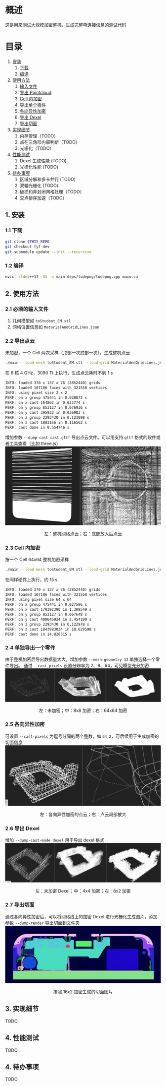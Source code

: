# 概述
这是用来测试大规模加密整机，生成完整电连接信息的测试代码
# 目录
1. [安装](#install)
    1. [下载](#download)
    1. [编译](#compile)
1. [使用方法](#usage)
    1. [输入文件](#input)
    1. [导出 Pointcloud](#export-pointcloud)
    1. [Cell 内加密](#add-sampling)
    1. [导出单个零件](#add-sampling)
    1. [各向异性加密](#add-sampling)
    1. [导出 Dexel](#export-pointcloud)
    1. [导出切面](#export-pointcloud)
1. [实现细节](#perf)
    1. 内存管理（TODO）
    1. 点在三角形内部判断（TODO）
    1. 光栅化（TODO）
1. [性能测试](#perf)
    1. Dexel 生成性能 (TODO)
    1. 光栅化性能 (TODO)
1. [待办事项](#todos)
    1. 区域分解和多卡并行 (TODO)
    1. 双轴光栅化 (TODO)
    1. 破损和非封闭网格处理（TODO）
    1. 交点排序加速（TODO）
## 1. 安装<a id="install"></a>
### 1.1 下载<a id="download"></a>
```bash
git clone $THIS_REPO
git checkout fyf-dev
git submodule update --init --recursive
```
### 1.2 编译<a id="compile"></a>
```bash
nvcc -std=c++17 -O3 -o main deps/lodepng/lodepng.cpp main.cu
```
## 2. 使用方法<a id="usage"></a>
### 2.1 必须的输入文件<a id="input"></a>
1. 几何模型如 `toStudent_EM.stl`
2. 网格位置信息如 `MaterialAndGridLines.json`

### 2.2 导出点云
未加密，一个 Cell 两次采样（顶部一次底部一次），生成整机点云
```bash
./main --load-mesh toStudent_EM.stl --load-grid MaterialAndGridLines.json
```
在 6 核 4 GHz，3090 Ti 上执行，生成点云耗时不到 1 s
```
INFO: loaded 370 x 137 x 76 (3852440) grids
INFO: loaded 107186 faces with 321558 vertices
INFO: using pixel size 2 x 2
PERF: on x group 475441 in 0.028873 s
PERF: on x cast 164862 in 0.033774 s
PERF: on y group 853127 in 0.076936 s
PERF: on y cast 395932 in 0.036983 s
PERF: on z group 2293430 in 0.123098 s
PERF: on z cast 1803166 in 0.116562 s
PERF: cast done in 0.554746 s
```
增加参数 `--dump-cast cast.gltf` 导出点云文件。可以用支持 `gltf` 格式的软件或者工具查看（比如 three.js）
![Alt text](assets/Snipaste_2023-10-03_11-02-14.png)
<center>左：整机网格点云；右：底部放大后点云</center>

### 2.3 Cell 内加密
按一个 Cell 64x64 整机加密采样
```bash
./main --load-mesh toStudent_EM.stl --load-grid MaterialAndGridLines.json --cast-pixels 64
```
在同样硬件上执行，约 15 s
```
INFO: loaded 370 x 137 x 76 (3852440) grids
INFO: loaded 107186 faces with 321558 vertices
INFO: using pixel size 64 x 64
PERF: on x group 475441 in 0.027586 s
PERF: on x cast 170392390 in 1.389549 s
PERF: on y group 853127 in 0.067648 s
PERF: on y cast 408646924 in 2.454190 s
PERF: on z group 2293430 in 0.122978 s
PERF: on z cast 1843983034 in 10.629598 s
PERF: cast done in 14.828315 s
```
### 2.4 单独导出一个零件
由于整机加密后导出数据量太大，增加参数 `--mesh-geometry 12` 单独选择一个零件导出。
通过 `--cast-pixels` 设置分辨率为 2、8、64，可见模型充分加密
![Alt text](assets/Snipaste_2023-10-03_11-29-59.png)
<center>左：未加密；中：8x8 加密；右：64x64 加密</center>

### 2.5 各向异性加密
可设置 `--cast-pixels` 为逗号分隔的两个整数，如 `64,2`，可后续用于生成加密的切面信息
![Alt text](assets/Snipaste_2023-10-03_11-36-25.png)
<center>左：各向异性加密的点云；右：点云局部放大</center>

### 2.6 导出 Dexel
增加 `--dump-cast-mode dexel` 用于导出 dexel 格式
![Alt text](assets/Snipaste_2023-10-03_12-12-56.png)
<center>左：未加密 Dexel；中：4x4 加密；右：8x2 加密</center>

### 2.7 导出切面
通过各向异性加密后，可以将网格线上的加密 Dexel 进行光栅化生成图片，添加参数 `--dump-render` 导出切面到文件夹
![Alt text](assets/Snipaste_2023-10-03_12-19-33.png)
<center>按照 16x2 加密生成的切面图片</center>

## 3. 实现细节
TODO
## 4. 性能测试
TODO
## 4. 待办事项
TODO
